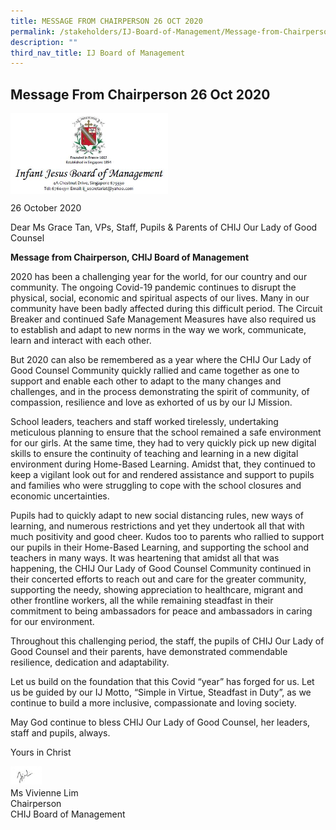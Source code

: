 ```yaml
---
title: MESSAGE FROM CHAIRPERSON 26 OCT 2020
permalink: /stakeholders/IJ-Board-of-Management/Message-from-Chairperson-Oct/
description: ""
third_nav_title: IJ Board of Management
---
```

## Message From Chairperson 26 Oct 2020

<img style="width: 50%;" src="/images/Header.jpeg" align = "center" />

26 October 2020

  

Dear Ms Grace Tan, VPs, Staff, Pupils & Parents of CHIJ Our Lady of Good Counsel

  

**Message from Chairperson, CHIJ Board of Management**

2020 has been a challenging year for the world, for our country and our community. The ongoing Covid-19 pandemic continues to disrupt the physical, social, economic and spiritual aspects of our lives. Many in our community have been badly affected during this difficult period. The Circuit Breaker and continued Safe Management Measures have also required us to establish and adapt to new norms in the way we work, communicate, learn and interact with each other.  

  

But 2020 can also be remembered as a year where the CHIJ Our Lady of Good Counsel Community quickly rallied and came together as one to support and enable each other to adapt to the many changes and challenges, and in the process demonstrating the spirit of community, of compassion, resilience and love as exhorted of us by our IJ Mission.  

  

School leaders, teachers and staff worked tirelessly, undertaking meticulous planning to ensure that the school remained a safe environment for our girls. At the same time, they had to very quickly pick up new digital skills to ensure the continuity of teaching and learning in a new digital environment during Home-Based Learning. Amidst that, they continued to keep a vigilant look out for and rendered assistance and support to pupils and families who were struggling to cope with the school closures and economic uncertainties.  

  

Pupils had to quickly adapt to new social distancing rules, new ways of learning, and numerous restrictions and yet they undertook all that with much positivity and good cheer. Kudos too to parents who rallied to support our pupils in their Home-Based Learning, and supporting the school and teachers in many ways. It was heartening that amidst all that was happening, the CHIJ Our Lady of Good Counsel Community continued in their concerted efforts to reach out and care for the greater community, supporting the needy, showing appreciation to healthcare, migrant and other frontline workers, all the while remaining steadfast in their commitment to being ambassadors for peace and ambassadors in caring for our environment.  

  

Throughout this challenging period, the staff, the pupils of CHIJ Our Lady of Good Counsel and their parents, have demonstrated commendable resilience, dedication and adaptability.  

  

Let us build on the foundation that this Covid “year” has forged for us. Let us be guided by our IJ Motto, “Simple in Virtue, Steadfast in Duty”, as we continue to build a more inclusive, compassionate and loving society.  

  

May God continue to bless CHIJ Our Lady of Good Counsel, her leaders, staff and pupils, always.  

  

Yours in Christ  

<img style="width: 10%;" src="/images/Sign_off.jpeg" align = "left" />
<br><br>
Ms Vivienne Lim<br>
Chairperson<br>
CHIJ Board of Management